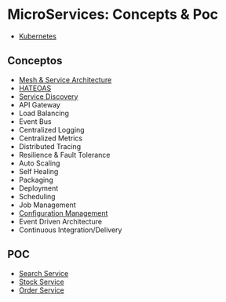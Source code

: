 # MicroServices: Concepts & Poc

- [Kubernetes](Kubernetes.md)

## Conceptos

- [Mesh & Service Architecture](conceptos/MASA.md)
- [HATEOAS](conceptos/HATEOAS.md)
- [Service Discovery](conceptos/discovery.md)
- API Gateway
- Load Balancing
- Event Bus
- Centralized Logging
- Centralized Metrics
- Distributed Tracing
- Resilience & Fault Tolerance
- Auto Scaling
- Self Healing
- Packaging
- Deployment
- Scheduling
- Job Management
- [Configuration Management](conceptos/config.md)
- Event Driven Architecture
- Continuous Integration/Delivery

## POC

- [Search Service](SearchService/README.md)
- [Stock Service](StockService/README.md)
- [Order Service](OrderService/README.md)